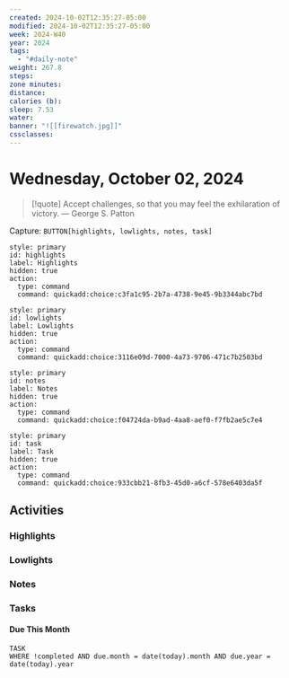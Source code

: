```yaml
---
created: 2024-10-02T12:35:27-05:00
modified: 2024-10-02T12:35:27-05:00
week: 2024-W40
year: 2024
tags:
  - "#daily-note"
weight: 267.8
steps: 
zone minutes: 
distance: 
calories (b): 
sleep: 7.53
water: 
banner: "![[firewatch.jpg]]"
cssclasses:
---
```

# Wednesday, October 02, 2024

> [!quote] Accept challenges, so that you may feel the exhilaration of victory.
> — George S. Patton

Capture: `BUTTON[highlights, lowlights, notes, task]`

```meta-bind-button
style: primary
id: highlights
label: Highlights
hidden: true
action:
  type: command
  command: quickadd:choice:c3fa1c95-2b7a-4738-9e45-9b3344abc7bd
```

```meta-bind-button
style: primary
id: lowlights
label: Lowlights
hidden: true
action:
  type: command
  command: quickadd:choice:3116e09d-7000-4a73-9706-471c7b2503bd
```

```meta-bind-button
style: primary
id: notes
label: Notes
hidden: true
action:
  type: command
  command: quickadd:choice:f04724da-b9ad-4aa8-aef0-f7fb2ae5c7e4
```

```meta-bind-button
style: primary
id: task
label: Task
hidden: true
action:
  type: command
  command: quickadd:choice:933cbb21-8fb3-45d0-a6cf-578e6403da5f
```

## Activities

### Highlights
 
### Lowlights

### Notes

### Tasks

#### Due This Month

```dataview
TASK
WHERE !completed AND due.month = date(today).month AND due.year = date(today).year
```